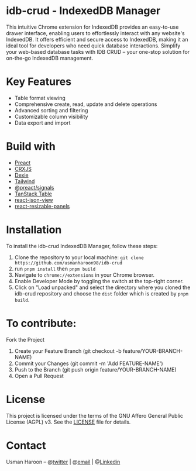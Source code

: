 # idb-crud - IndexedDB Manager

This intuitive Chrome extension for IndexedDB provides an easy-to-use drawer interface, enabling users to effortlessly interact with any website's IndexedDB. It offers efficient and secure access to IndexedDB, making it an ideal tool for developers who need quick database interactions. Simplify your web-based database tasks with IDB CRUD – your one-stop solution for on-the-go IndexedDB management.

# Key Features

- Table format viewing
- Comprehensive create, read, update and delete operations
- Advanced sorting and filtering
- Customizable column visibility
- Data export and import

# Build with

- [Preact](https://preactjs.com/)
- [CRXJS](https://crxjs.dev/vite-plugin)
- [Dexie](https://dexie.org/)
- [Tailwind](https://tailwindcss.com/)
- [@preact/signals](https://preactjs.com/guide/v10/signals/)
- [TanStack Table](https://tanstack.com/table/)
- [react-json-view](https://github.com/mac-s-g/react-json-view)
- [react-resizable-panels](https://github.com/bvaughn/react-resizable-panels)

# Installation

To install the idb-crud IndexedDB Manager, follow these steps:

1. Clone the repository to your local machine: `git clone https://github.com/usmanharoon98/idb-crud`
2. run `pnpm install` then `pnpm build`
3. Navigate to `chrome://extensions` in your Chrome browser.
4. Enable Developer Mode by toggling the switch at the top-right corner.
5. Click on "Load unpacked" and select the directory where you cloned the idb-crud repository and choose the `dist` folder which is created by `pnpm build`.

# To contribute:

Fork the Project

1. Create your Feature Branch (git checkout -b feature/YOUR-BRANCH-NAME)
2. Commit your Changes (git commit -m 'Add FEATURE-NAME')
3. Push to the Branch (git push origin feature/YOUR-BRANCH-NAME)
4. Open a Pull Request

# License

This project is licensed under the terms of the GNU Affero General Public License (AGPL) v3. See the [LICENSE](LICENSE) file for details.

# Contact

Usman Haroon – @[twitter](https://x.com/UsmanHaroon98) | @[email](mailto:<haroonusman00@gmail.com>) | @[Linkedin](https://www.linkedin.com/in/usman-haroon/)
